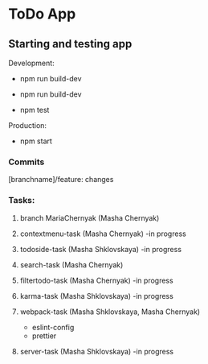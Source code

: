# ToDo App #
## Starting and testing app ##
Development:

- npm run build-dev

- npm run build-dev 

- npm test

Production:

- npm start

### Commits ###
[branchname]/feature: changes

### Tasks:
1. branch MariaChernyak (Masha Chernyak) 
   
2. contextmenu-task (Masha Chernyak) -in progress

3. todoside-task (Masha Shklovskaya) -in progress

4. search-task (Masha Chernyak)
   
5. filtertodo-task (Masha Chernyak) -in progress

6. karma-task (Masha Shklovskaya) -in progress

7. webpack-task (Masha Shklovskaya, Masha Chernyak)
    - eslint-config
    - prettier  
    
8. server-task (Masha Shklovskaya) -in progress


